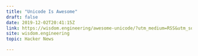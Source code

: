 ```yaml
---
title: "Unicode Is Awesome"
draft: false
date: 2019-12-02T20:41:15Z
link: https://wisdom.engineering/awesome-unicode/?utm_medium=RSS&utm_source=hune
site: wisdom.engineering
topic: Hacker News  

---
```

